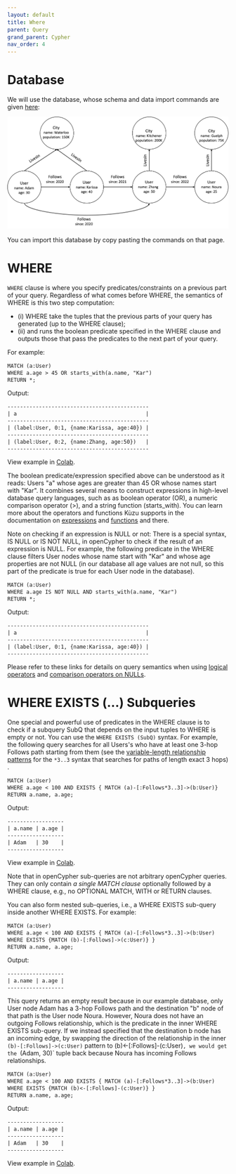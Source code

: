 ```yaml
---
layout: default
title: Where
parent: Query
grand_parent: Cypher
nav_order: 4
---
```


# Database
We will use the database, whose schema and data import commands are given [here](example-database.md):

<img src="../../../img/running-example.png" width="800">

You can import this database by copy pasting the commands on that page. 

# WHERE
`WHERE` clause is where you specify predicates/constraints on a previous part of your query.
Regardless of what comes before WHERE, the semantics of WHERE is this two step computation: 
  - (i) WHERE take the tuples  that the previous parts of your query has generated (up to the WHERE clause);
  - (ii) and runs the boolean predicate specified in the WHERE clause and outputs those that pass the predicates to
    the next part of your query.

For example:

```
MATCH (a:User)
WHERE a.age > 45 OR starts_with(a.name, "Kar")
RETURN *;
```
Output:
```
---------------------------------------------
| a                                         |
---------------------------------------------
| (label:User, 0:1, {name:Karissa, age:40}) |
---------------------------------------------
| (label:User, 0:2, {name:Zhang, age:50})   |
---------------------------------------------
```
View example in [Colab](https://colab.research.google.com/drive/1NcR-xL4Rb7nprgbvk6N2dIP30oqyUucm#scrollTo=D_u4RtEbsDv8).


The boolean predicate/expression specified above can be understood as it reads: Users "a" whose ages are
greater than 45 OR whose names start with "Kar". It combines several means to construct expressions
in high-level database query languages, such as as boolean operator (OR), a numeric comparison operator (>),
and a string function (starts_with). You can learn more about the operators and functions Kùzu supports
in the documentation on [expressions](../expressions
) and [functions](../expressions/functions) and there. 

Note on checking if an expression is NULL or not: There is a special syntax, IS NULL or IS NOT NULL,
in openCypher to check if the result of an expression is NULL. For example, the following
predicate in the WHERE clause filters User nodes whose name start with "Kar" and whose age 
properties are not NULL (in our database all age values are not null, so this part 
of the predicate is true for each User node in the database).
```
MATCH (a:User)
WHERE a.age IS NOT NULL AND starts_with(a.name, "Kar")
RETURN *;
```
Output:
```
---------------------------------------------
| a                                         |
---------------------------------------------
| (label:User, 0:1, {name:Karissa, age:40}) |
---------------------------------------------
```
Please refer to these links for details on query semantics when using 
[logical operators](../expressions/logical-operators.md) and [comparison operators on NULLs](../data-types/null.md).

# WHERE EXISTS (...) Subqueries
One special and powerful use of predicates in the WHERE clause is to check
if a subquery SubQ that depends on the input tuples to WHERE
is empty or not. You can use the `WHERE EXISTS (SubQ)` syntax. For example,
the following query searches for all Users's who have at least one 3-hop Follows
path starting from them (see the [variable-length relationship patterns](match.md#matching-variable-length-relationships) for the `*3..3` syntax that searches
for paths of length exact 3 hops) .

```
MATCH (a:User)
WHERE a.age < 100 AND EXISTS { MATCH (a)-[:Follows*3..3]->(b:User)} 
RETURN a.name, a.age;
```
Output:
```
------------------
| a.name | a.age |
------------------
| Adam   | 30    |
------------------
```
View example in [Colab](https://colab.research.google.com/drive/1NcR-xL4Rb7nprgbvk6N2dIP30oqyUucm#scrollTo=12JMqYmA3Iol).

Note that in openCypher sub-queries are not arbitrary openCypher queries. They can only contain *a single MATCH clause* optionally
followed by a WHERE clause, e.g., no OPTIONAL MATCH, WITH or RETURN clauses.

You can also form nested sub-queries, i.e., a WHERE EXISTS sub-query inside another WHERE EXISTS. For example:

```
MATCH (a:User)
WHERE a.age < 100 AND EXISTS { MATCH (a)-[:Follows*3..3]->(b:User) WHERE EXISTS {MATCH (b)-[:Follows]->(c:User)} } 
RETURN a.name, a.age;
```
Output:
```
------------------
| a.name | a.age |
------------------
```
This query returns an empty result because in our example database, only User node Adam has a 3-hop Follows path and the destination
"b" node of that path is the User node Noura. However, Noura does not have an outgoing Follows relationship, which is the predicate in the 
inner WHERE EXISTS sub-query. If we instead specified that the destination b node has an incoming edge, by swapping the direction
of the relationship in the inner `(b)-[:Follows]->(c:User)` pattern to (b)<-[:Follows]-(c:User)`, we would get the
`(Adam, 30)` tuple back because Noura has incoming Follows relationships.

```
MATCH (a:User)
WHERE a.age < 100 AND EXISTS { MATCH (a)-[:Follows*3..3]->(b:User) WHERE EXISTS {MATCH (b)<-[:Follows]-(c:User)} } 
RETURN a.name, a.age;
```
Output:
```
------------------
| a.name | a.age |
------------------
| Adam   | 30    |
------------------
```
View example in [Colab](https://colab.research.google.com/drive/1NcR-xL4Rb7nprgbvk6N2dIP30oqyUucm#scrollTo=iuHDzuVu3g7A).
